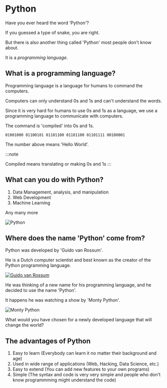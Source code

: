 # Python

Have you ever heard the word 'Python'?

If you guessed a type of snake, you are right.

But there is also another thing called 'Python' most people don't know about.

It is a _programming language_.

## What is a programming language?

Programming language is a language for humans to command the computers.

Computers can only understand 0s and 1s and can't understand the words.

Since it is very hard for humans to use 0s and 1s as a language, we use a programming language to communicate with computers.

The command is 'compiled' into 0s and 1s.

```
01001000 01100101 01101100 01101100 01101111 00100001
```

The number above means 'Hello World'.

:::note

Compiled means translating or making 0s and 1s :::

## What can you do with Python?

1. Data Management, analysis, and manipulation
2. Web Development
3. Machine Learning

Any many more

![Python](https://miro.medium.com/max/1400/0*5CnyWf0j4a9daNkY)

## Where does the name 'Python' come from?

Python was developed by 'Guido van Rossum'.

He is a Dutch computer scientist and best known as the creator of the Python programming language.

[![Guido van Rossum](https://upload.wikimedia.org/wikipedia/commons/thumb/e/e2/Guido-portrait-2014-drc.jpg/1280px-Guido-portrait-2014-drc.jpg)](https://en.wikipedia.org/wiki/Guido_van_Rossum)

He was thinking of a new name for his programming language, and he decided to use the name 'Python'.

It happens he was watching a show by 'Monty Python'.

![Monty Python](http://img.khan.co.kr/newsmaker/1123/20150505_44.jpg)

What would you have chosen for a newly developed language that will change the world?

## The advantages of Python

1. Easy to learn (Everybody can learn it no matter their background and age)
2. Used in wide range of applications (Web, Hacking, Data Science, etc.)
3. Easy to extend (You can add new features to your own programs)
4. Simple (The syntax and code is very very simple and people who don't know programmming might understand the code)
